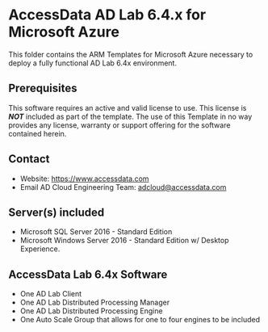 # AccessData AD Lab 6.4.x for Microsoft Azure

This folder contains the ARM Templates for Microsoft Azure necessary to deploy a fully functional AD Lab 6.4x environment.

## Prerequisites

This software requires an active and valid license to use. This license is _**NOT**_ included as part of the template. The use of this Template in no way provides any license, warranty or support offering for the software contained herein.

## Contact

- Website: https://www.accessdata.com
- Email AD Cloud Engineering Team: adcloud@accessdata.com

## Server(s) included

- Microsoft SQL Server 2016 - Standard Edition
- Microsoft Windows Server 2016 - Standard Edition w/ Desktop Experience.

## AccessData Lab 6.4x Software
- One AD Lab Client
- One AD Lab Distributed Processing Manager
- One AD Lab Distributed Processing Engine
- One Auto Scale Group that allows for one to four engines to be included
```
